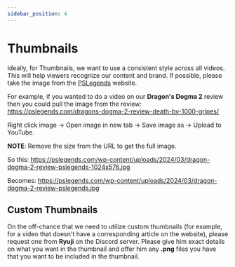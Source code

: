 ```yaml
---
sidebar_position: 4
---
```


# Thumbnails

Ideally, for Thumbnails, we want to use a consistent style across all videos. This will help viewers recognize our content and brand. If possible, please take the image from the [PSLegends](https://pslegends.com) website.

For example, if you wanted to do a video on our **Dragon's Dogma 2** review then you could pull the image from the review: https://pslegends.com/dragons-dogma-2-review-death-by-1000-gripes/

Right click image -> Open image in new tab -> Save image as -> Upload to YouTube.

**NOTE**: Remove the size from the URL to get the full image.

So this:
https://pslegends.com/wp-content/uploads/2024/03/dragon-dogma-2-review-pslegends-1024x576.jpg

Becomes:
https://pslegends.com/wp-content/uploads/2024/03/dragon-dogma-2-review-pslegends.jpg

## Custom Thumbnails

On the off-chance that we need to utilize custom thumbnails (for example, for a video that doesn't have a corresponding article on the website), please request one from **Ryuji** on the Discord server. Please give him exact details on what you want in the thumbnail and offer him any **.png** files you have that you want to be included in the thumbnail.